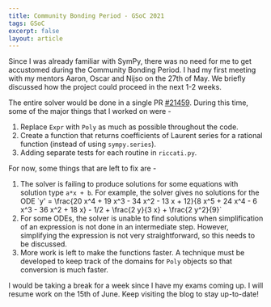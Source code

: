 ```yaml
---
title: Community Bonding Period - GSoC 2021
tags: GSoC
excerpt: false
layout: article
---
```


Since I was already familiar with SymPy, there was no need for me to get accustomed during the Community Bonding Period.
I had my first meeting with my mentors Aaron, Oscar and Nijso on the 27th of May. We briefly discussed
how the project could proceed in the next 1-2 weeks.

The entire solver would be done in a single PR [#21459](https://github.com/sympy/sympy/pull/21459). During this time, some of the major things that I worked on were - 
<ol>
    <li>Replace <code>Expr</code> with <code>Poly</code> as much as possible throughout the code.</li>
    <li>Create a function that returns coefficients of Laurent series for a rational function (instead of using <code>sympy.series</code>).</li>
    <li>Adding separate tests for each routine in <code>riccati.py</code>.</li>
</ol>

For now, some things that are left to fix are -
<ol>
    <li>
        The solver is failing to produce solutions for some equations with solution type <code>a*x + b</code>. For example, the
        solver gives no solutions for the ODE `y' = \frac{20 x^4 + 19 x^3 - 34 x^2 - 13 x + 12}{8 x^5 + 24 x^4 - 6 x^3 - 36 x^2 + 18 x} - 1/2 + \frac{2 y}{3 x} + \frac{2 y^2}{9}`
    </li>
    <li>
        For some ODEs, the solver is unable to find solutions when simplification of an expression is not done in an intermediate step. However, simplifying the expression is not very straightforward, so this needs to be discussed.
    </li>
    <li>
        More work is left to make the functions faster. A technique must be developed to keep track of the domains for <code>Poly</code> objects so that conversion is much faster.
    </li>
</ol>

I would be taking a break for a week since I have my exams coming up. I will resume work on the 15th of June. Keep visiting the blog to stay up-to-date!